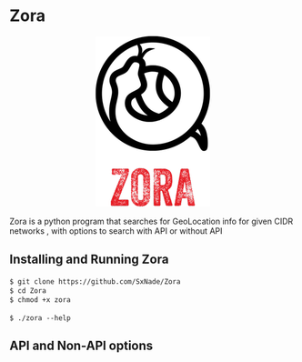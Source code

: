 # Zora

<p align="center">
  <img src="https://github.com/SxNade/Zora/blob/main/zora.png" />
</p>


Zora is a python program that searches for GeoLocation info for given CIDR networks , with options to search with API or without API


## Installing and Running Zora

```
$ git clone https://github.com/SxNade/Zora
$ cd Zora
$ chmod +x zora

$ ./zora --help
```

## API and Non-API options
